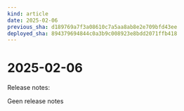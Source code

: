 ```yaml
---
kind: article
date: 2025-02-06
previous_sha: d189769a7f3a08610c7a5aa8ab8e2e709bfd43ee
deployed_sha: 894379694844c0a3b9c008923e8bdd2071ffb418
---
```


# 2025-02-06

Release notes:

Geen release notes
